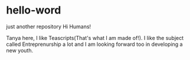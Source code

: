 # hello-word
just another repository
Hi Humans!

Tanya here, I like Teascripts(That's what I am made of!).
I like the subject called Entreprenurship a lot and I am looking 
forward too in developing a new youth.

